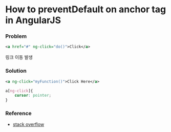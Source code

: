 # How to preventDefault on anchor tag in AngularJS

### Problem

```xml
<a href="#" ng-click="do()">Click</a>
```

링크 이동 발생

### Solution

```xml
<a ng-click="myFunction()">Click Here</a>
```

```css
a[ng-click]{
    cursor: pointer;
}
```

### Reference

* [stack overflow](http://stackoverflow.com/questions/10931315/how-to-preventdefault-on-anchor-tags)